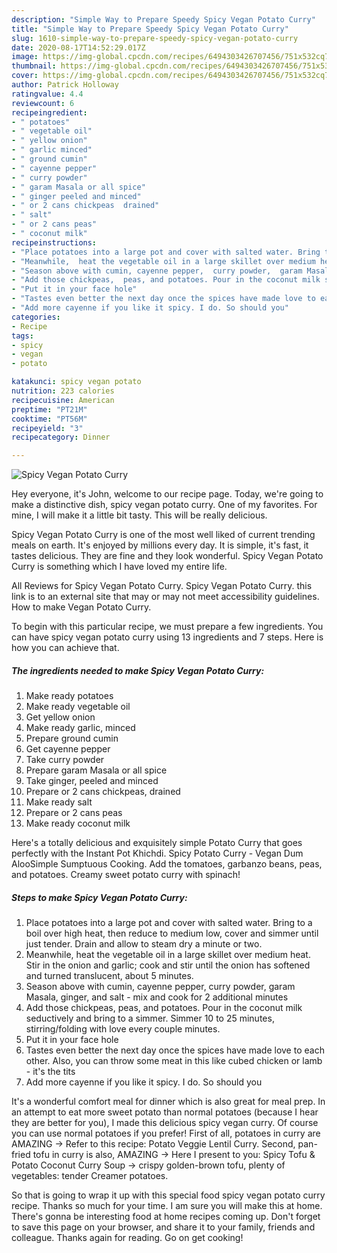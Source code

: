 ```yaml
---
description: "Simple Way to Prepare Speedy Spicy Vegan Potato Curry"
title: "Simple Way to Prepare Speedy Spicy Vegan Potato Curry"
slug: 1610-simple-way-to-prepare-speedy-spicy-vegan-potato-curry
date: 2020-08-17T14:52:29.017Z
image: https://img-global.cpcdn.com/recipes/6494303426707456/751x532cq70/spicy-vegan-potato-curry-recipe-main-photo.jpg
thumbnail: https://img-global.cpcdn.com/recipes/6494303426707456/751x532cq70/spicy-vegan-potato-curry-recipe-main-photo.jpg
cover: https://img-global.cpcdn.com/recipes/6494303426707456/751x532cq70/spicy-vegan-potato-curry-recipe-main-photo.jpg
author: Patrick Holloway
ratingvalue: 4.4
reviewcount: 6
recipeingredient:
- " potatoes"
- " vegetable oil"
- " yellow onion"
- " garlic minced"
- " ground cumin"
- " cayenne pepper"
- " curry powder"
- " garam Masala or all spice"
- " ginger peeled and minced"
- " or 2 cans chickpeas  drained"
- " salt"
- " or 2 cans peas"
- " coconut milk"
recipeinstructions:
- "Place potatoes into a large pot and cover with salted water. Bring to a boil over high heat, then reduce to medium low, cover and simmer until just tender. Drain and allow to steam dry a minute or two."
- "Meanwhile,  heat the vegetable oil in a large skillet over medium heat. Stir in the onion and garlic; cook and stir until the onion has softened and turned translucent,  about 5 minutes."
- "Season above with cumin, cayenne pepper,  curry powder,  garam Masala,  ginger,  and salt - mix and cook for 2 additional minutes"
- "Add those chickpeas,  peas, and potatoes. Pour in the coconut milk seductively and bring to a simmer.  Simmer 10 to 25 minutes,  stirring/folding with love every couple minutes."
- "Put it in your face hole"
- "Tastes even better the next day once the spices have made love to each other. Also,  you can throw some meat in this like cubed chicken or lamb - it&#39;s the tits"
- "Add more cayenne if you like it spicy. I do. So should you"
categories:
- Recipe
tags:
- spicy
- vegan
- potato

katakunci: spicy vegan potato 
nutrition: 223 calories
recipecuisine: American
preptime: "PT21M"
cooktime: "PT56M"
recipeyield: "3"
recipecategory: Dinner

---
```



![Spicy Vegan Potato Curry](https://img-global.cpcdn.com/recipes/6494303426707456/751x532cq70/spicy-vegan-potato-curry-recipe-main-photo.jpg)

Hey everyone, it's John, welcome to our recipe page. Today, we're going to make a distinctive dish, spicy vegan potato curry. One of my favorites. For mine, I will make it a little bit tasty. This will be really delicious.

Spicy Vegan Potato Curry is one of the most well liked of current trending meals on earth. It's enjoyed by millions every day. It is simple, it's fast, it tastes delicious. They are fine and they look wonderful. Spicy Vegan Potato Curry is something which I have loved my entire life.

All Reviews for Spicy Vegan Potato Curry. Spicy Vegan Potato Curry. this link is to an external site that may or may not meet accessibility guidelines. How to make Vegan Potato Curry.


To begin with this particular recipe, we must prepare a few ingredients. You can have spicy vegan potato curry using 13 ingredients and 7 steps. Here is how you can achieve that.

<!--inarticleads1-->

##### The ingredients needed to make Spicy Vegan Potato Curry:

1. Make ready  potatoes
1. Make ready  vegetable oil
1. Get  yellow onion
1. Make ready  garlic, minced
1. Prepare  ground cumin
1. Get  cayenne pepper
1. Take  curry powder
1. Prepare  garam Masala or all spice
1. Take  ginger, peeled and minced
1. Prepare  or 2 cans chickpeas,  drained
1. Make ready  salt
1. Prepare  or 2 cans peas
1. Make ready  coconut milk


Here&#39;s a totally delicious and exquisitely simple Potato Curry that goes perfectly with the Instant Pot Khichdi. Spicy Potato Curry - Vegan Dum AlooSimple Sumptuous Cooking. Add the tomatoes, garbanzo beans, peas, and potatoes. Creamy sweet potato curry with spinach! 

<!--inarticleads2-->

##### Steps to make Spicy Vegan Potato Curry:

1. Place potatoes into a large pot and cover with salted water. Bring to a boil over high heat, then reduce to medium low, cover and simmer until just tender. Drain and allow to steam dry a minute or two.
1. Meanwhile,  heat the vegetable oil in a large skillet over medium heat. Stir in the onion and garlic; cook and stir until the onion has softened and turned translucent,  about 5 minutes.
1. Season above with cumin, cayenne pepper,  curry powder,  garam Masala,  ginger,  and salt - mix and cook for 2 additional minutes
1. Add those chickpeas,  peas, and potatoes. Pour in the coconut milk seductively and bring to a simmer.  Simmer 10 to 25 minutes,  stirring/folding with love every couple minutes.
1. Put it in your face hole
1. Tastes even better the next day once the spices have made love to each other. Also,  you can throw some meat in this like cubed chicken or lamb - it&#39;s the tits
1. Add more cayenne if you like it spicy. I do. So should you


It&#39;s a wonderful comfort meal for dinner which is also great for meal prep. In an attempt to eat more sweet potato than normal potatoes (because I hear they are better for you), I made this delicious spicy vegan curry. Of course you can use normal potatoes if you prefer! First of all, potatoes in curry are AMAZING → Refer to this recipe: Potato Veggie Lentil Curry. Second, pan-fried tofu in curry is also, AMAZING → Here I present to you: Spicy Tofu &amp; Potato Coconut Curry Soup → crispy golden-brown tofu, plenty of vegetables: tender Creamer potatoes. 

So that is going to wrap it up with this special food spicy vegan potato curry recipe. Thanks so much for your time. I am sure you will make this at home. There's gonna be interesting food at home recipes coming up. Don't forget to save this page on your browser, and share it to your family, friends and colleague. Thanks again for reading. Go on get cooking!
